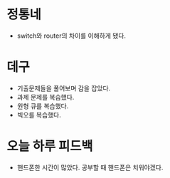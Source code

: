 # 정통네
+ switch와 router의 차이를 이해하게 됐다.

# 데구
+ 기출문제들을 풀어보며 감을 잡았다.
+ 과제 문제를 복습했다.
+ 원형 큐를 복습했다.
+ 빅오를 복습했다.

# 오늘 하루 피드백
+ 핸드폰한 시간이 많았다. 공부할 때 핸드폰은 치워야겠다.